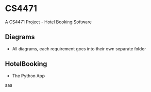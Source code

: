 # CS4471

A CS4471 Project - Hotel Booking Software

## Diagrams

- All diagrams, each requirement goes into their own separate folder

## HotelBooking

- The Python App

aaa